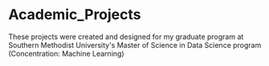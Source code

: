 # Academic_Projects

These projects were created and designed for my graduate program at Southern Methodist University's Master of Science in Data Science 
program (Concentration: Machine Learning) 
